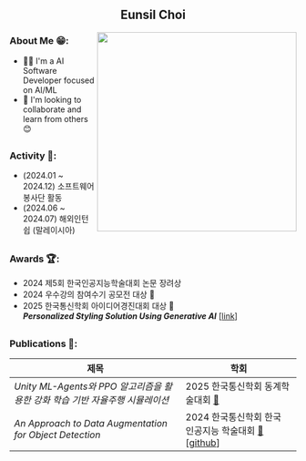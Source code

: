 <div align="center">
  
  ## Eunsil Choi

</div>

<img src="https://github.com/user-attachments/assets/4460422e-cfb8-4fd9-99b4-3fc2c666ecc8" align="right" width="350">

### About Me 😁:

- 👩‍💻 I'm a AI Software Developer focused on AI/ML  
- 🤝 I'm looking to collaborate and learn from others 😊

<a></a>
---

### Activity 🌟:

- (2024.01 ~ 2024.12) 소프트웨어봉사단 활동  
- (2024.06 ~ 2024.07) 해외인턴쉽 (말레이시아)  

<a></a>
---

### Awards 🏆:

- 2024 제5회 한국인공지능학술대회 논문 장려상  
- 2024 우수강의 참여수기 공모전 대상 🥇  
- 2025 한국통신학회 아이디어경진대회 대상 🥇 </br>
  ***Personalized Styling Solution Using Generative AI*** [[link](https://conf.kics.or.kr/ideaContest#evaluation)]

<a></a>
---

### Publications 📄:
| 제목 | 학회 |
|----------------|----------------|
| *Unity ML-Agents와 PPO 알고리즘을 활용한 강화 학습 기반 자율주행 시뮬레이션* | 2025 한국통신학회 동계학술대회 [🔗]() |
| *An Approach to Data Augmentation for Object Detection* | 2024 한국통신학회 한국 인공지능 학술대회 [🔗](https://www.dbpia.co.kr/journal/articleDetail?nodeId=NODE11949311) [[github]()] |
